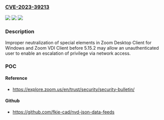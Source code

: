 ### [CVE-2023-39213](https://cve.mitre.org/cgi-bin/cvename.cgi?name=CVE-2023-39213)
![](https://img.shields.io/static/v1?label=Product&message=Zoom%20Desktop%20Client%20for%20Windows%20and%20Zoom%20VDI%20Client&color=blue)
![](https://img.shields.io/static/v1?label=Version&message=before%205.15.2%20&color=brightgreen)
![](https://img.shields.io/static/v1?label=Vulnerability&message=CWE-176%3A%20Improper%20Handling%20of%20Unicode%20Encoding&color=brightgreen)

### Description

Improper neutralization of special elements in Zoom Desktop Client for Windows and Zoom VDI Client before 5.15.2 may allow an unauthenticated user to enable an escalation of privilege via network access.

### POC

#### Reference
- https://explore.zoom.us/en/trust/security/security-bulletin/

#### Github
- https://github.com/fkie-cad/nvd-json-data-feeds

